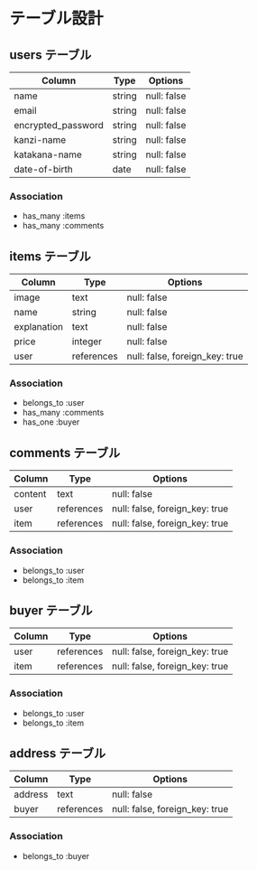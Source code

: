 # テーブル設計

## users テーブル

| Column             | Type   | Options     |
| ------------------ | ------ | ----------- |
| name               | string | null: false |
| email              | string | null: false |
| encrypted_password | string | null: false |
| kanzi-name         | string | null: false |
| katakana-name      | string | null: false |
| date-of-birth      | date   | null: false |


### Association

- has_many :items
- has_many :comments


## items テーブル

| Column       | Type       | Options                        |
| ------------ | ---------- | ------------------------------ |
| image        | text       | null: false                    |
| name         | string     | null: false                    |
| explanation  | text       | null: false                    |
| price        | integer    | null: false                    |
| user         | references | null: false, foreign_key: true |

### Association

- belongs_to :user
- has_many :comments
- has_one :buyer


## comments テーブル

| Column  | Type       | Options                        |
| ------- | ---------- | ------------------------------ |
| content | text       | null: false                    |
| user    | references | null: false, foreign_key: true |
| item    | references | null: false, foreign_key: true |

### Association

- belongs_to :user
- belongs_to :item


## buyer テーブル

| Column  | Type       | Options                        |
| ------- | ---------- | ------------------------------ |
| user    | references | null: false, foreign_key: true |
| item    | references | null: false, foreign_key: true |

### Association

- belongs_to :user
- belongs_to :item


## address テーブル

| Column  | Type       | Options                        |
| ------- | ---------- | ------------------------------ |
| address | text       | null: false                    |
| buyer   | references | null: false, foreign_key: true |

### Association

- belongs_to :buyer